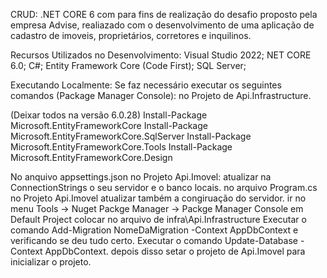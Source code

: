 CRUD: .NET CORE 6 com para fins de realização do desafio proposto pela empresa Advise, realiazado com o desenvolvimento de uma aplicação de cadastro de imoveis, proprietários, corretores e inquilinos.

Recursos Utilizados no Desenvolvimento: Visual Studio 2022; NET CORE 6.0; C#; Entity Framework Core (Code First); SQL Server;

Executando Localmente: Se faz necessário executar os seguintes comandos (Package Manager Console): no Projeto de Api.Infrastructure.

(Deixar todos na versão 6.0.28)
Install-Package Microsoft.EntityFrameworkCore
Install-Package Microsoft.EntityFrameworkCore.SqlServer
Install-Package Microsoft.EntityFrameworkCore.Tools
Install-Package Microsoft.EntityFrameworkCore.Design 

No anquivo appsettings.json no Projeto Api.Imovel: atualizar na ConnectionStrings o seu servidor e o banco locais. 
no arquivo Program.cs no Projeto Api.Imovel atualizar também a congiruação do servidor. 
ir no menu Tools -> Nuget Packge Manager -> Packge Manager Console em Default Project colocar no arquivo de infra\Api.Infrastructure 
Executar o comando Add-Migration NomeDaMigration -Context AppDbContext e verificando se deu tudo certo.
Executar o comando  Update-Database -Context AppDbContext.
depois disso setar o projeto de Api.Imovel para inicializar o projeto.
